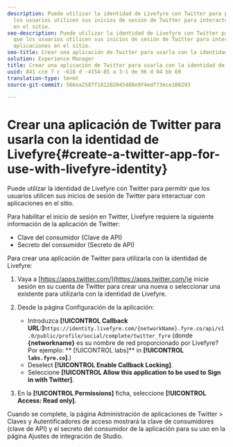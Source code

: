 ```yaml
---
description: Puede utilizar la identidad de Livefyre con Twitter para permitir que
  los usuarios utilicen sus inicios de sesión de Twitter para interactuar con aplicaciones
  en el sitio.
seo-description: Puede utilizar la identidad de Livefyre con Twitter para permitir
  que los usuarios utilicen sus inicios de sesión de Twitter para interactuar con
  aplicaciones en el sitio.
seo-title: Crear una aplicación de Twitter para usarla con la identidad de Livefyre
solution: Experience Manager
title: Crear una aplicación de Twitter para usarla con la identidad de Livefyre
uuid: 841 cce 7 c -618 d -4154-85 a 3-1 de 96 d 04 bb 69
translation-type: tm+mt
source-git-commit: 566ea2587f101202045488e9f4edf73ece100293

---
```



# Crear una aplicación de Twitter para usarla con la identidad de Livefyre{#create-a-twitter-app-for-use-with-livefyre-identity}

Puede utilizar la identidad de Livefyre con Twitter para permitir que los usuarios utilicen sus inicios de sesión de Twitter para interactuar con aplicaciones en el sitio.

Para habilitar el inicio de sesión en Twitter, Livefyre requiere la siguiente información de la aplicación de Twitter:

* Clave del consumidor (Clave de API)
* Secreto del consumidor (Secreto de API)

Para crear una aplicación de Twitter para utilizarla con la identidad de Livefyre:

1. Vaya a [https://apps.twitter.com/](https://apps.twitter.com/)e inicie sesión en su cuenta de Twitter para crear una nueva o seleccionar una existente para utilizarla con la identidad de Livefyre.
1. Desde la página Configuración de la aplicación:

   * Introduzca **[!UICONTROL Callback URL:]**`https://identity.livefyre.com/{networkName}.fyre.co/api/v1.0/public/profile/social/complete/twitter_fyre` (donde **{networkname}** es su nombre de red proporcionado por Livefyre? Por ejemplo: ** [!UICONTROL labs]** in **[!UICONTROL `labs.fyre.co`]**.)
   * Deselect **[!UICONTROL Enable Callback Locking]**.
   * Seleccione **[!UICONTROL Allow this application to be used to Sign in with Twitter]**.

1. En la **[!UICONTROL Permissions]** ficha, seleccione **[!UICONTROL Access: Read only]**.

Cuando se complete, la página Administración de aplicaciones de Twitter > Claves y Autentificadores de acceso mostrará la clave de consumidores (clave de API) y el secreto del consumidor de la aplicación para su uso en la página Ajustes de integración de Studio.
